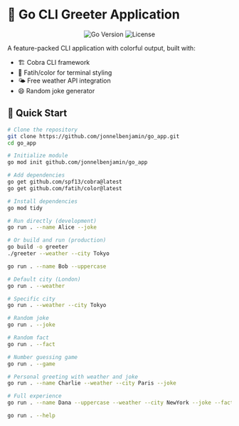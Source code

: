 
# 🌟 Go CLI Greeter Application

<p align="center">
  <img src="https://img.shields.io/badge/Go-1.21+-blue?logo=go" alt="Go Version">
  <img src="https://img.shields.io/badge/License-MIT-green" alt="License">
</p>

A feature-packed CLI application with colorful output, built with:
- 🏗️ Cobra CLI framework
- 🎨 Fatih/color for terminal styling
- 🌤️ Free weather API integration
- 😄 Random joke generator

## 🚀 Quick Start

```bash
# Clone the repository
git clone https://github.com/jonnelbenjamin/go_app.git
cd go_app

# Initialize module
go mod init github.com/jonnelbenjamin/go_app

# Add dependencies
go get github.com/spf13/cobra@latest
go get github.com/fatih/color@latest

# Install dependencies
go mod tidy

# Run directly (development)
go run . --name Alice --joke

# Or build and run (production)
go build -o greeter
./greeter --weather --city Tokyo

go run . --name Bob --uppercase

# Default city (London)
go run . --weather

# Specific city
go run . --weather --city Tokyo

# Random joke
go run . --joke

# Random fact
go run . --fact

# Number guessing game
go run . --game

# Personal greeting with weather and joke
go run . --name Charlie --weather --city Paris --joke

# Full experience
go run . --name Dana --uppercase --weather --city NewYork --joke --fact --game

go run . --help